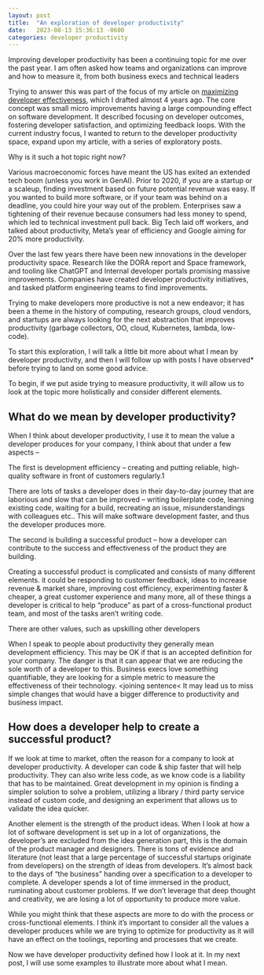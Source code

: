 ```yaml
---
layout: post
title:  "An exploration of developer productivity"
date:   2023-08-13 15:36:13 -0600
categories: developer productivity
---
```


Improving developer productivity has been a continuing topic for me over the past year. I am often asked how teams and organizations can improve and how to measure it, from both business execs and technical leaders

Trying to answer this was part of the focus of my article on [maximizing developer effectiveness][maximizing-developer-effectiveness], which I drafted almost 4 years ago. The core concept was small micro improvements having a large compounding effect on software development. It described focusing on developer outcomes, fostering developer satisfaction, and optimizing feedback loops. With the current industry focus, I wanted to return to the developer productivity space, expand upon my article, with a series of exploratory posts.

Why is it such a hot topic right now?

Various macroeconomic forces have meant the US has exited an extended tech boom (unless you work in GenAI). Prior to 2020, if you are a startup or a scaleup, finding investment based on future potential revenue was easy. If you wanted to build more software, or if your team was behind on a deadline, you could hire your way out of the problem. Enterprises saw a tightening of their revenue because consumers had less money to spend, which led to technical investment pull back. Big Tech laid off workers, and talked about productivity, Meta’s year of efficiency and Google aiming for 20% more productivity.

Over the last few years there have been new innovations in the developer productivity space. Research like the DORA report and Space framework, and tooling like ChatGPT and Internal developer portals promising massive improvements. Companies have created developer productivity initiatives, and tasked platform engineering teams to find improvements.

Trying to make developers more productive is not a new endeavor; it has been a theme in the history of computing, research groups, cloud vendors, and startups are always looking for the next abstraction that improves productivity (garbage collectors, OO, cloud, Kubernetes, lambda, low-code).

To start this exploration, I will talk a little bit more about what I mean by developer productivity, and then I will follow up with posts I have observed* before trying to land on some good advice.

To begin, if we put aside trying to measure productivity, it will allow us to look at the topic more holistically and consider different elements.

## What do we mean by developer productivity?

When I think about developer productivity, I use it to mean the value a developer produces for your company, I think about that under a few aspects –

The first is development efficiency – creating and putting reliable, high-quality software in front of customers regularly.1

There are lots of tasks a developer does in their day-to-day journey that are laborious and slow that can be improved  – writing boilerplate code, learning existing code, waiting for a build, recreating an issue, misunderstandings with colleagues etc.. This will make software development faster, and thus the developer produces more.

The second is building a successful product – how a developer can contribute to the success and effectiveness of the product they are building.

Creating a successful product is complicated and consists of many different elements. it could be responding to customer feedback, ideas to increase revenue & market share, improving cost efficiency, experimenting faster & cheaper, a great customer experience and many more, all of these things a developer is critical to help “produce” as part of a cross-functional product team, and most of the tasks aren’t writing code.

There are other values, such as upskilling other developers

When I speak to people about productivity they generally mean development efficiency. This may be OK if that is an accepted definition for your company. The danger is that it can appear that we are reducing the sole worth of a developer to this. Business execs love something quantifiable, they are looking for a simple metric to measure the effectiveness of their technology. <joining sentence< It may lead us to miss simple changes that would have a bigger difference to productivity and business impact.

## How does a developer help to create a successful product?

If we look at time to market, often the reason for a company to look at developer productivity. A developer can code & ship faster that will help productivity. They can also write less code, as we know code is a liability that has to be maintained. Great development in my opinion is finding a simpler solution to solve a problem, utilizing a library / third party service instead of custom code, and designing an experiment that allows us to validate the idea quicker.

Another element is the strength of the product ideas. When I look at how a lot of software development is set up in a lot of organizations, the developer’s are excluded from the idea generation part, this is the domain of the product manager and designers. There is tons of evidence and literature (not least that a large percentage of successful startups originate from developers) on the strength of ideas from developers. It’s almost back to the days of “the business” handing over a specification to a developer to complete. A developer spends a lot of time immersed in the product, ruminating about customer problems. If we don’t leverage that deep thought and creativity, we are losing a lot of opportunity to produce more value.

While you might think that these aspects are more to do with the process or cross-functional elements. I think it’s important to consider all the values a developer produces while we are trying to optimize for productivity as it will have an effect on the toolings, reporting and processes that we create.

Now we have developer productivity defined how I look at it. In my next post, I will use some examples to illustrate more about what I mean.

[maximizing-developer-effectiveness]: https://martinfowler.com/articles/developer-effectiveness.html

